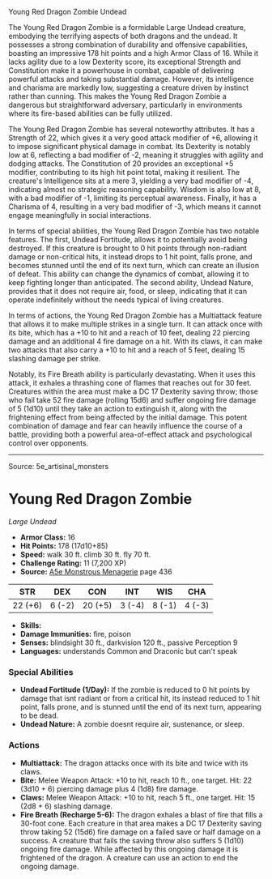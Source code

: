 <MonsterName/>Young Red Dragon Zombie</MonsterName>
<CreatureType/>Undead</CreatureType>

<summary>The Young Red Dragon Zombie is a formidable Large Undead creature, embodying the terrifying aspects of both dragons and the undead. It possesses a strong combination of durability and offensive capabilities, boasting an impressive 178 hit points and a high Armor Class of 16. While it lacks agility due to a low Dexterity score, its exceptional Strength and Constitution make it a powerhouse in combat, capable of delivering powerful attacks and taking substantial damage. However, its intelligence and charisma are markedly low, suggesting a creature driven by instinct rather than cunning. This makes the Young Red Dragon Zombie a dangerous but straightforward adversary, particularly in environments where its fire-based abilities can be fully utilized. </summary>

<detail>

The Young Red Dragon Zombie has several noteworthy attributes. It has a Strength of 22, which gives it a very good attack modifier of +6, allowing it to impose significant physical damage in combat. Its Dexterity is notably low at 6, reflecting a bad modifier of -2, meaning it struggles with agility and dodging attacks. The Constitution of 20 provides an exceptional +5 modifier, contributing to its high hit point total, making it resilient. The creature's Intelligence sits at a mere 3, yielding a very bad modifier of -4, indicating almost no strategic reasoning capability. Wisdom is also low at 8, with a bad modifier of -1, limiting its perceptual awareness. Finally, it has a Charisma of 4, resulting in a very bad modifier of -3, which means it cannot engage meaningfully in social interactions.

In terms of special abilities, the Young Red Dragon Zombie has two notable features. The first, Undead Fortitude, allows it to potentially avoid being destroyed. If this creature is brought to 0 hit points through non-radiant damage or non-critical hits, it instead drops to 1 hit point, falls prone, and becomes stunned until the end of its next turn, which can create an illusion of defeat. This ability can change the dynamics of combat, allowing it to keep fighting longer than anticipated. The second ability, Undead Nature, provides that it does not require air, food, or sleep, indicating that it can operate indefinitely without the needs typical of living creatures.

In terms of actions, the Young Red Dragon Zombie has a Multiattack feature that allows it to make multiple strikes in a single turn. It can attack once with its bite, which has a +10 to hit and a reach of 10 feet, dealing 22 piercing damage and an additional 4 fire damage on a hit. With its claws, it can make two attacks that also carry a +10 to hit and a reach of 5 feet, dealing 15 slashing damage per strike. 

Notably, its Fire Breath ability is particularly devastating. When it uses this attack, it exhales a thrashing cone of flames that reaches out for 30 feet. Creatures within the area must make a DC 17 Dexterity saving throw; those who fail take 52 fire damage (rolling 15d6) and suffer ongoing fire damage of 5 (1d10) until they take an action to extinguish it, along with the frightening effect from being affected by the initial damage. This potent combination of damage and fear can heavily influence the course of a battle, providing both a powerful area-of-effect attack and psychological control over opponents. </detail>



---

Source: 5e_artisinal_monsters

# Young Red Dragon Zombie

*Large* *Undead*

- **Armor Class:** 16
- **Hit Points:** 178 (17d10+85)
- **Speed:** walk 30 ft. climb 30 ft. fly 70 ft.
- **Challenge Rating:** 11 (7,200 XP)
- **Source:** [A5e Monstrous Menagerie](https://enpublishingrpg.com/products/level-up-monstrous-menagerie-a5e) page 436

| STR | DEX | CON | INT | WIS | CHA |
| --- | --- | --- | --- | --- | --- |
| 22 (+6) | 6 (-2) | 20 (+5) | 3 (-4) | 8 (-1) | 4 (-3) |

- **Skills:** 
- **Damage Immunities:** fire, poison
- **Senses:** blindsight 30 ft., darkvision 120 ft., passive Perception 9
- **Languages:** understands Common and Draconic but can't speak

### Special Abilities

- **Undead Fortitude (1/Day):** If the zombie is reduced to 0 hit points by damage that isnt radiant or from a critical hit, its instead reduced to 1 hit point, falls prone, and is stunned until the end of its next turn, appearing to be dead.
- **Undead Nature:** A zombie doesnt require air, sustenance, or sleep.

### Actions

- **Multiattack:** The dragon attacks once with its bite and twice with its claws.
- **Bite:** Melee Weapon Attack: +10 to hit, reach 10 ft., one target. Hit: 22 (3d10 + 6) piercing damage plus 4 (1d8) fire damage.
- **Claws:** Melee Weapon Attack: +10 to hit, reach 5 ft., one target. Hit: 15 (2d8 + 6) slashing damage.
- **Fire Breath (Recharge 5-6):** The dragon exhales a blast of fire that fills a 30-foot cone. Each creature in that area makes a DC 17 Dexterity saving throw  taking 52 (15d6) fire damage on a failed save or half damage on a success. A creature that fails the saving throw also suffers 5 (1d10) ongoing fire damage. While affected by this ongoing damage  it is frightened of the dragon. A creature can use an action to end the ongoing damage.




